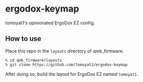 # ergodox-keymap
tomoyat1's opinionated ErgoDox EZ config.

## How to use
Place this repo in the `layouts` directory of qmk_firmware.
```console
% cd qmk_firmware/layouts
% git clone https://github.com/tomoyat1/ergodox-keymap
```

After doing so, build the layout for ErgoDox EZ named `tomoyat1`.